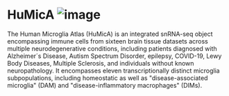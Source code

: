 # HuMicA ![image](https://github.com/RicardoMartins-Ferreira/HuMicA/assets/77279874/6c693794-6a75-453b-aa58-f41f05fa1c4e) 
The Human Microglia Atlas (HuMicA) is an integrated snRNA-seq object encompassing immune cells from sixteen brain tissue datasets across multiple neurodegenerative conditions, including patients diagnosed with Alzheimer´s Disease, Autism Spectrum Disorder, epilepsy, COVID-19, Lewy Body Diseases, Multiple Sclerosis, and individuals without known neuropathology. It encompasses eleven transcriptionally distinct microglia subpopulations, including homeostatic as well as "disease-associated microglia" (DAM) and "disease-inflammatory macrophages" (DIMs). 
